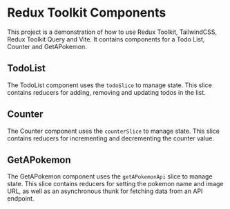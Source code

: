 # Redux Toolkit Components

This project is a demonstration of how to use Redux Toolkit, TailwindCSS, Redux Toolkit Query and Vite. It contains components for a Todo List, Counter and GetAPokemon.

## TodoList

The TodoList component uses the `todoSlice` to manage state. This slice contains reducers for adding, removing and updating todos in the list.

## Counter

The Counter component uses the `counterSlice` to manage state. This slice contains reducers for incrementing and decrementing the counter value.

## GetAPokemon

The GetAPokemon component uses the `getAPokemonApi` slice to manage state. This slice contains reducers for setting the pokemon name and image URL, as well as an asynchronous thunk for fetching data from an API endpoint.
